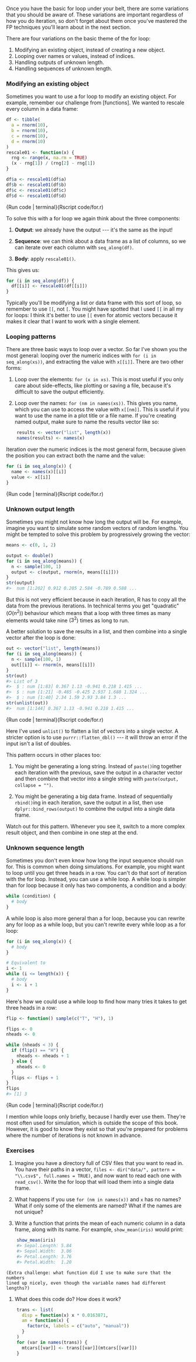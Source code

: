 
Once you have the basic for loop under your belt, there are some variations that you should be aware of. These variations are important regardless of how you do iteration, so don't forget about them once you've mastered the FP techniques you'll learn about in the next section.

There are four variations on the basic theme of the for loop:

1.  Modifying an existing object, instead of creating a new object.
1.  Looping over names or values, instead of indices.
1.  Handling outputs of unknown length.
1.  Handling sequences of unknown length.

### Modifying an existing object

Sometimes you want to use a for loop to modify an existing object. For example, remember our challenge from [functions]. We wanted to rescale every column in a data frame:


```r
df <- tibble(
  a = rnorm(10),
  b = rnorm(10),
  c = rnorm(10),
  d = rnorm(10)
)
rescale01 <- function(x) {
  rng <- range(x, na.rm = TRUE)
  (x - rng[1]) / (rng[2] - rng[1])
}

df$a <- rescale01(df$a)
df$b <- rescale01(df$b)
df$c <- rescale01(df$c)
df$d <- rescale01(df$d)
```
{Run code | terminal}(Rscript code/for.r)              


To solve this with a for loop we again think about the three components:

1.  __Output__: we already have the output --- it's the same as the input!

1.  __Sequence__: we can think about a data frame as a list of columns, so 
    we can iterate over each column with `seq_along(df)`.

1.  __Body__: apply `rescale01()`.

This gives us:


```r
for (i in seq_along(df)) {
  df[[i]] <- rescale01(df[[i]])
}
```

Typically you'll be modifying a list or data frame with this sort of loop, so remember to use `[[`, not `[`. You might have spotted that I used `[[` in all my for loops: I think it's better to use `[[` even for atomic vectors because it makes it clear that I want to work with a single element.

### Looping patterns

There are three basic ways to loop over a vector. So far I've shown you the most general: looping over the numeric indices with `for (i in seq_along(xs))`, and extracting the value with `x[[i]]`. There are two other forms:

1.  Loop over the elements: `for (x in xs)`. This is most useful if you only
    care about side-effects, like plotting or saving a file, because it's
    difficult to save the output efficiently.

1.  Loop over the names: `for (nm in names(xs))`. This gives you name, which
    you can use to access the value with `x[[nm]]`. This is useful if you want 
    to use the name in a plot title or a file name. If you're creating
    named output, make sure to name the results vector like so:
    
    
```r
    results <- vector("list", length(x))
    names(results) <- names(x)
```

Iteration over the numeric indices is the most general form, because given the position you can extract both the name and the value:


```r
for (i in seq_along(x)) {
  name <- names(x)[[i]]
  value <- x[[i]]
}
```
{Run code | terminal}(Rscript code/for.r)              


### Unknown output length

Sometimes you might not know how long the output will be. For example, imagine you want to simulate some random vectors of random lengths. You might be tempted to solve this problem by progressively growing the vector:


```r
means <- c(0, 1, 2)

output <- double()
for (i in seq_along(means)) {
  n <- sample(100, 1)
  output <- c(output, rnorm(n, means[[i]]))
}
str(output)
#>  num [1:202] 0.912 0.205 2.584 -0.789 0.588 ...
```

But this is not very efficient because in each iteration, R has to copy all the data from the previous iterations. In technical terms you get "quadratic" ($O(n^2)$) behaviour which means that a loop with three times as many elements would take nine ($3^2$) times as long to run.

A better solution to save the results in a list, and then combine into a single vector after the loop is done:


```r
out <- vector("list", length(means))
for (i in seq_along(means)) {
  n <- sample(100, 1)
  out[[i]] <- rnorm(n, means[[i]])
}
str(out)
#> List of 3
#>  $ : num [1:83] 0.367 1.13 -0.941 0.218 1.415 ...
#>  $ : num [1:21] -0.485 -0.425 2.937 1.688 1.324 ...
#>  $ : num [1:40] 2.34 1.59 2.93 3.84 1.3 ...
str(unlist(out))
#>  num [1:144] 0.367 1.13 -0.941 0.218 1.415 ...
```
{Run code | terminal}(Rscript code/for.r)              


Here I've used `unlist()` to flatten a list of vectors into a single vector. A stricter option is to use `purrr::flatten_dbl()` --- it will throw an error if the input isn't a list of doubles.

This pattern occurs in other places too:

1.  You might be generating a long string. Instead of `paste()`ing together 
    each iteration with the previous, save the output in a character vector and
    then combine that vector into a single string with 
    `paste(output, collapse = "")`.
   
1.  You might be generating a big data frame. Instead of sequentially
    `rbind()`ing in each iteration, save the output in a list, then use 
    `dplyr::bind_rows(output)` to combine the output into a single
    data frame.

Watch out for this pattern. Whenever you see it, switch to a more complex result object, and then combine in one step at the end.

### Unknown sequence length

Sometimes you don't even know how long the input sequence should run for. This is common when doing simulations. For example, you might want to loop until you get three heads in a row. You can't do that sort of iteration with the for loop. Instead, you can use a while loop. A while loop is simpler than for loop because it only has two components, a condition and a body:


```r
while (condition) {
  # body
}
```

A while loop is also more general than a for loop, because you can rewrite any for loop as a while loop, but you can't rewrite every while loop as a for loop:


```r
for (i in seq_along(x)) {
  # body
}

# Equivalent to
i <- 1
while (i <= length(x)) {
  # body
  i <- i + 1 
}
```

Here's how we could use a while loop to find how many tries it takes to get three heads in a row:


```r
flip <- function() sample(c("T", "H"), 1)

flips <- 0
nheads <- 0

while (nheads < 3) {
  if (flip() == "H") {
    nheads <- nheads + 1
  } else {
    nheads <- 0
  }
  flips <- flips + 1
}
flips
#> [1] 3
```
{Run code | terminal}(Rscript code/for.r)              


I mention while loops only briefly, because I hardly ever use them. They're most often used for simulation, which is outside the scope of this book. However, it is good to know they exist so that you're prepared for problems where the number of iterations is not known in advance.

### Exercises

1.  Imagine you have a directory full of CSV files that you want to read in.
    You have their paths in a vector, 
    `files <- dir("data/", pattern = "\\.csv$", full.names = TRUE)`, and now
    want to read each one with `read_csv()`. Write the for loop that will 
    load them into a single data frame. 

1.  What happens if you use `for (nm in names(x))` and `x` has no names?
    What if only some of the elements are named? What if the names are
    not unique?

1.  Write a function that prints the mean of each numeric column in a data 
    frame, along with its name. For example, `show_mean(iris)` would print:
    
    
```r
    show_mean(iris)
    #> Sepal.Length: 5.84
    #> Sepal.Width:  3.06
    #> Petal.Length: 3.76
    #> Petal.Width:  1.20
```
    
    (Extra challenge: what function did I use to make sure that the numbers
    lined up nicely, even though the variable names had different lengths?)

1.  What does this code do? How does it work?

    
```r
    trans <- list( 
      disp = function(x) x * 0.0163871,
      am = function(x) {
        factor(x, labels = c("auto", "manual"))
      }
    )
    for (var in names(trans)) {
      mtcars[[var]] <- trans[[var]](mtcars[[var]])
    }
```

